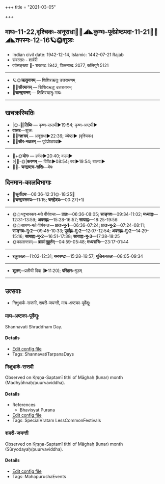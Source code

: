 +++
title = "2021-03-05"

+++
## माघः-11-22,वृश्चिकः-अनूराधा🌛🌌◢◣कुम्भः-पूर्वप्रोष्ठपदा-11-21🌌🌞◢◣तपस्यः-12-16🪐🌞शुक्रः
- Indian civil date: 1942-12-14, Islamic: 1442-07-21 Rajab
- संवत्सरः - शार्वरी
- वर्षसङ्ख्या 🌛- शकाब्दः 1942, विक्रमाब्दः 2077, कलियुगे 5121
___________________
- 🪐🌞**ऋतुमानम्** — शिशिरऋतुः उत्तरायणम्
- 🌌🌞**सौरमानम्** — शिशिरऋतुः उत्तरायणम्
- 🌛**चान्द्रमानम्** — शिशिरऋतुः माघः
___________________


## खचक्रस्थितिः
- |🌞-🌛|**तिथिः** — कृष्ण-सप्तमी►19:54; कृष्ण-अष्टमी►  
- **वासरः**—शुक्रः  
- 🌌🌛**नक्षत्रम्** — अनूराधा►22:36; ज्येष्ठा► (वृश्चिकः)  
- 🌌🌞**सौर-नक्षत्रम्** — पूर्वप्रोष्ठपदा►  
___________________
- 🌛+🌞**योगः** — हर्षणः►20:40; वज्रम्►  
- २|🌛-🌞|**करणम्** — विष्टिः►08:54; बवः►19:54; बालवः►  
- 🌌🌛- **चन्द्राष्टम-राशिः**—मेषः  


## दिनमान-कालविभागाः
- 🌅**सूर्योदयः**—06:36-12:31🌞️-18:25🌇  
- 🌛**चन्द्रास्तमयः**—11:15; **चन्द्रोदयः**—00:27(+1)  
___________________
- 🌞⚝भट्टभास्कर-मते वीर्यवन्तः— **प्रातः**—06:36-08:05; **साङ्गवः**—09:34-11:02; **मध्याह्नः**—12:31-13:59; **अपराह्णः**—15:28-16:57; **सायाह्नः**—18:25-19:56  
- 🌞⚝सायण-मते वीर्यवन्तः— **प्रातः-मु॰1**—06:36-07:24; **प्रातः-मु॰2**—07:24-08:11; **साङ्गवः-मु॰2**—09:45-10:33; **पूर्वाह्णः-मु॰2**—12:07-12:54; **अपराह्णः-मु॰2**—14:29-15:16; **सायाह्नः-मु॰2**—16:51-17:38; **सायाह्नः-मु॰3**—17:38-18:25  
- 🌞कालान्तरम्— **ब्राह्मं मुहूर्तम्**—04:59-05:48; **मध्यरात्रिः**—23:17-01:44  
___________________
- **राहुकालः**—11:02-12:31; **यमघण्टः**—15:28-16:57; **गुलिककालः**—08:05-09:34  
___________________
- **शूलम्**—प्रतीची दिक् (►11:20); **परिहारः**–गुडम्  
___________________

## उत्सवाः
- निक्षुभार्क-सप्तमी, शबरी-जयन्ती, माघ-अष्टका-पूर्वेद्युः
### माघ-अष्टका-पूर्वेद्युः

Shannavati Shraddham Day.

#### Details
- [Edit config file](https://github.com/jyotisham/adyatithi/tree/master/gRhya/general/relative_event/mAgha-aSTakA-zrAddham/offset__-1/mAgha-aSTakA-pUrvEdyuH.toml)
- Tags: ShannavatiTarpanaDays


### निक्षुभार्क-सप्तमी

Observed on Kṛṣṇa-Saptamī tithi of Māghaḥ (lunar) month (Madhyāhnaḥ/puurvaviddha). 

#### Details
- References
  - Bhavisyat Purana
- [Edit config file](https://github.com/jyotisham/adyatithi/tree/master/general/lunar_month/tithi/11/22/nikSubhArka-saptamI.toml)
- Tags: SpecialVratam LessCommonFestivals


### शबरी-जयन्ती

Observed on Kṛṣṇa-Saptamī tithi of Māghaḥ (lunar) month (Sūryodayaḥ/puurvaviddha). 

#### Details
- [Edit config file](https://github.com/jyotisham/adyatithi/tree/master/mahApuruSha/general/lunar_month/tithi/11/22/zabarI~jayantI.toml)
- Tags: MahapurushaEvents


